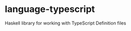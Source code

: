language-typescript
===================

Haskell library for working with TypeScript Definition files

